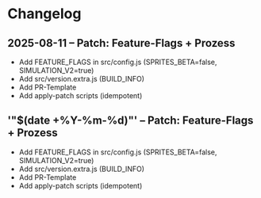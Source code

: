 # Changelog

## 2025-08-11 – Patch: Feature-Flags + Prozess
- Add FEATURE_FLAGS in src/config.js (SPRITES_BETA=false, SIMULATION_V2=true)
- Add src/version.extra.js (BUILD_INFO)
- Add PR-Template
- Add apply-patch scripts (idempotent)

## '"$(date +%Y-%m-%d)"' – Patch: Feature-Flags + Prozess
- Add FEATURE_FLAGS in src/config.js (SPRITES_BETA=false, SIMULATION_V2=true)
- Add src/version.extra.js (BUILD_INFO)
- Add PR-Template
- Add apply-patch scripts (idempotent)
